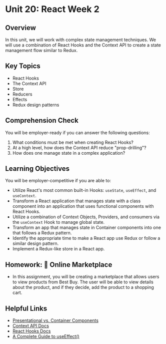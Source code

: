 # Unit 20: React Week 2

## Overview

In this unit, we will work with complex state management techniques. We will use a combination of React Hooks and the Context API to create a state management flow similar to Redux.

## Key Topics

- React Hooks
- The Context API
- Store
- Reducers
- Effects
- Redux design patterns

## Comprehension Check

You will be employer-ready if you can answer the following questions:

1. What conditions must be met when creating React Hooks?
2. At a high level, how does the Context API reduce "prop-drilling"?
3. How does one manage state in a complex application?

## Learning Objectives

You will be employer-competitive if you are able to:

- Utilize React's most common built-in Hooks: `useState`, `useEffect`, and `useContext`.
- Transform a React application that manages state with a class component into an application that uses functional components with React Hooks.
- Utilize a combination of Context Objects, Providers, and consumers via the `useContext` Hook to manage global state.
- Transform an app that manages state in Container components into one that follows a Redux pattern.
- Identify the appropriate time to make a React app use Redux or follow a similar design pattern.
- Implement a Redux-like store in a React app.

## Homework: 🏬 Online Marketplace

- In this assignment, you will be creating a marketplace that allows users to view products from Best Buy. The user will be able to view details about the product, and if they decide, add the product to a shopping cart.

## Helpful Links

- [Presentational vs. Container Components](https://medium.com/@dan_abramov/smart-and-dumb-components-7ca2f9a7c7d0)
- [Context API Docs](https://reactjs.org/docs/context.html)
- [React Hooks Docs](https://reactjs.org/docs/hooks-intro.html)
- [A Complete Guide to useEffect()](https://overreacted.io/a-complete-guide-to-useeffect/)
